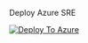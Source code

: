 Deploy Azure SRE

[![Deploy To Azure](https://docs.microsoft.com/en-us/azure/templates/media/deploy-to-azure.svg)](https://portal.azure.com/#blade/Microsoft_Azure_CreateUIDef/CustomDeploymentBlade/uri/https%3A%2F%2Fraw.githubusercontent.com%2Fdcampman%2FAzure-SRE%2Fmain%2Farm-templates%2Fazuredeploy.json/createUIDefinitionUri/https%3A%2F%2Fraw.githubusercontent.com%2Fdcampman%2FAzure-SRE%2Fmain%2Farm-templates%2FmainUiDefinition.json)
